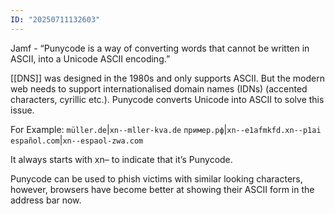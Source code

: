 ```yaml
---
ID: "20250711132603"
---
```

Jamf - “Punycode is a way of converting words that cannot be written in ASCII, into a Unicode ASCII encoding.”

[[DNS]] was designed in the 1980s and only supports ASCII. But the modern web needs to support internationalised domain names (IDNs) (accented characters, cyrillic etc.). Punycode converts Unicode into ASCII to solve this issue.

For Example:
`müller.de`|`xn--mller-kva.de`
`пример.рф`|`xn--e1afmkfd.xn--p1ai`
`español.com`|`xn--espaol-zwa.com`

It always starts with xn– to indicate that it’s Punycode.

Punycode can be used to phish victims with similar looking characters, however, browsers have become better at showing their ASCII form in the address bar now.